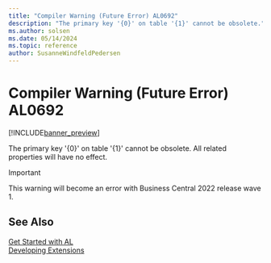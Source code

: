 ```yaml
---
title: "Compiler Warning (Future Error) AL0692"
description: "The primary key '{0}' on table '{1}' cannot be obsolete."
ms.author: solsen
ms.date: 05/14/2024
ms.topic: reference
author: SusanneWindfeldPedersen
---
```

[//]: # (START>DO_NOT_EDIT)
[//]: # (IMPORTANT:Do not edit any of the content between here and the END>DO_NOT_EDIT.)
[//]: # (Any modifications should be made in the .xml files in the ModernDev repo.)
# Compiler Warning (Future Error) AL0692

[!INCLUDE[banner_preview](../includes/banner_preview.md)]

The primary key '{0}' on table '{1}' cannot be obsolete. All related properties will have no effect.


> [!IMPORTANT]
> This warning will become an error with Business Central 2022 release wave 1.  

[//]: # (IMPORTANT: END>DO_NOT_EDIT)
## See Also  
[Get Started with AL](../devenv-get-started.md)  
[Developing Extensions](../devenv-dev-overview.md)  